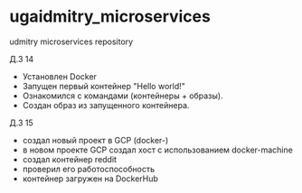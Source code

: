 # ugaidmitry_microservices
udmitry microservices repository

Д.З 14

   -  Установлен Docker
   -  Запущен первый контейнер "Hello world!"
   -  Ознакомился с командами (контейнеры + образы).
   -  Создан образ из запущенного контейнера.

Д.3 15


   -  создал новый проект в GCP (docker-)
   -  в новом проекте GCP создал хост с использованием docker-machine
   -  создал контейнер reddit
   -  проверил его работоспособность
   -   контейнер загружен на DockerHub


